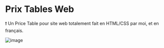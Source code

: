 # Prix Tables Web
❗ Un Price Table pour site web totalement fait en HTML/CSS par moi, et en français.

![image](https://user-images.githubusercontent.com/79531012/120962652-6e861180-c760-11eb-9f00-eb4e2928a1d3.png)
